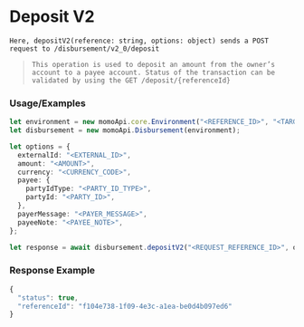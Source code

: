 # Deposit V2

`Here, depositV2(reference: string, options: object) sends a POST request to /disbursement/v2_0/deposit`

> `This operation is used to deposit an amount from the owner’s account to a payee account.
Status of the transaction can be validated by using the GET /deposit/{referenceId}`

### Usage/Examples

```ts
let environment = new momoApi.core.Environment("<REFERENCE_ID>", "<TARGET_ENVIRONMENT>", "<CALLBACK_URL>", "<OPTIONS>");
let disbursement = new momoApi.Disbursement(environment);

let options = {
  externalId: "<EXTERNAL_ID>",
  amount: "<AMOUNT>",
  currency: "<CURRENCY_CODE>",
  payee: {
    partyIdType: "<PARTY_ID_TYPE>",
    partyId: "<PARTY_ID>",
  },
  payerMessage: "<PAYER_MESSAGE>",
  payeeNote: "<PAYEE_NOTE>",
};

let response = await disbursement.depositV2("<REQUEST_REFERENCE_ID>", options);
```

### Response Example

```ts
{
  "status": true,
  "referenceId": "f104e738-1f09-4e3c-a1ea-be0d4b097ed6"
}
```